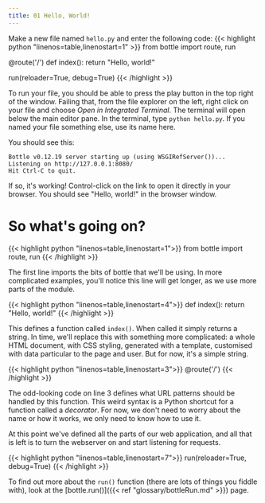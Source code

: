 ```yaml
---
title: 01 Hello, World!
---
```


Make a new file named `hello.py` and enter the following code:
{{< highlight python "linenos=table,linenostart=1" >}}
from bottle import route, run

@route('/')
def index():
    return "Hello, world!"

run(reloader=True, debug=True)
{{< /highlight >}}

To run your file, you should be able to press the play button in the top right of the window. Failing that, from the file explorer on the left, right click on your file and choose *Open in Integrated Terminal*. The terminal will open below the main editor pane. In the terminal, type `python hello.py`. If you named your file something else, use its name here.

You should see this:
```
Bottle v0.12.19 server starting up (using WSGIRefServer())...
Listening on http://127.0.0.1:8080/
Hit Ctrl-C to quit.
```

If so, it's working! Control-click on the link to open it directly in your browser. You should see "Hello, world!" in the browser window.

# So what's going on?
{{< highlight python "linenos=table,linenostart=1">}}
from bottle import route, run
{{< /highlight >}}

The first line imports the bits of bottle that we'll be using. In more complicated examples, you'll notice this line will get longer, as we use more parts of the module.

{{< highlight python "linenos=table,linenostart=4">}}
def index():
    return "Hello, world!"
{{< /highlight >}}

This defines a function called `index()`. When called it simply returns a string. In time, we'll replace this with something more complicated: a whole HTML document, with CSS styling, generated with a template, customised with data particular to the page and user. But for now, it's a simple string.

{{< highlight python "linenos=table,linenostart=3">}}
@route('/')
{{< /highlight >}}

The odd-looking code on line 3 defines what URL patterns should be handled by this function. This weird syntax is a Python shortcut for a function called a *decorator*. For now, we don't need to worry about the name or how it works, we only need to know how to use it.

At this point we've defined all the parts of our web application, and all that is left is to turn the webserver on and start listening for requests.

{{< highlight python "linenos=table,linenostart=7">}}
run(reloader=True, debug=True)
{{< /highlight >}}

To find out more about the `run()` function (there are lots of things you fiddle with), look at the [bottle.run()]({{< ref "glossary/bottleRun.md" >}}) page.